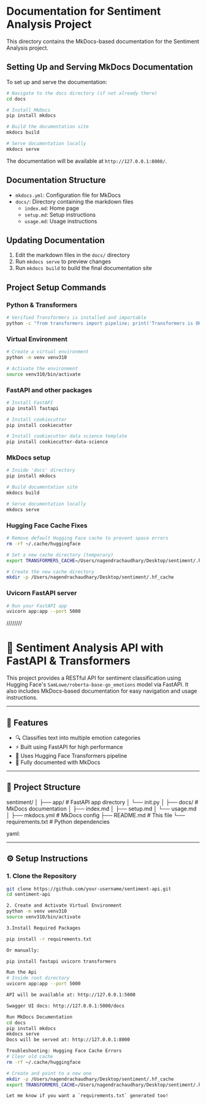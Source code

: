 # Documentation for Sentiment Analysis Project

This directory contains the MkDocs-based documentation for the Sentiment Analysis project.

## Setting Up and Serving MkDocs Documentation

To set up and serve the documentation:

```bash
# Navigate to the docs directory (if not already there)
cd docs

# Install MkDocs
pip install mkdocs

# Build the documentation site
mkdocs build

# Serve documentation locally
mkdocs serve
```

The documentation will be available at `http://127.0.0.1:8000/`.

## Documentation Structure

- `mkdocs.yml`: Configuration file for MkDocs
- `docs/`: Directory containing the markdown files
  - `index.md`: Home page
  - `setup.md`: Setup instructions
  - `usage.md`: Usage instructions

## Updating Documentation

1. Edit the markdown files in the `docs/` directory
2. Run `mkdocs serve` to preview changes
3. Run `mkdocs build` to build the final documentation site

## Project Setup Commands

### Python & Transformers

```bash
# Verified Transformers is installed and importable
python -c "from transformers import pipeline; print('Transformers is OK')"
```

### Virtual Environment

```bash
# Create a virtual environment
python -m venv venv310

# Activate the environment
source venv310/bin/activate
```

### FastAPI and other packages

```bash
# Install FastAPI
pip install fastapi

# Install cookiecutter
pip install cookiecutter

# Install cookiecutter data science template
pip install cookiecutter-data-science
```

### MkDocs setup

```bash
# Inside 'docs' directory
pip install mkdocs

# Build documentation site
mkdocs build

# Serve documentation locally
mkdocs serve
```

### Hugging Face Cache Fixes

```bash
# Remove default Hugging Face cache to prevent space errors
rm -rf ~/.cache/huggingface

# Set a new cache directory (temporary)
export TRANSFORMERS_CACHE=/Users/nagendrachaudhary/Desktop/sentiment/.hf_cache

# Create the new cache directory
mkdir -p /Users/nagendrachaudhary/Desktop/sentiment/.hf_cache
```

### Uvicorn FastAPI server

```bash
# Run your FastAPI app
uvicorn app:app --port 5000
``` 
////////
# 💬 Sentiment Analysis API with FastAPI & Transformers

This project provides a RESTful API for sentiment classification using Hugging Face's `SamLowe/roberta-base-go_emotions` model via FastAPI. It also includes MkDocs-based documentation for easy navigation and usage instructions.

---

## 🚀 Features

- 🔍 Classifies text into multiple emotion categories
- ⚡ Built using FastAPI for high performance
- 🤗 Uses Hugging Face Transformers pipeline
- 📝 Fully documented with MkDocs

---

## 📁 Project Structure
sentiment/
│
├── app/ # FastAPI app directory
│ └── init.py
│
├── docs/ # MkDocs documentation
│ ├── index.md
│ ├── setup.md
│ └── usage.md
│
├── mkdocs.yml # MkDocs config
├── README.md # This file
└── requirements.txt # Python dependencies

yaml:

---

## ⚙️ Setup Instructions

### 1. Clone the Repository

```bash
git clone https://github.com/your-username/sentiment-api.git
cd sentiment-api

2. Create and Activate Virtual Environment
python -m venv venv310
source venv310/bin/activate

3.Install Required Packages

pip install -r requirements.txt

Or manually:

pip install fastapi uvicorn transformers

Run the Api
# Inside root directory
uvicorn app:app --port 5000

API will be available at: http://127.0.0.1:5000

Swagger UI docs: http://127.0.0.1:5000/docs

Run MkDocs Documentation
cd docs
pip install mkdocs
mkdocs serve
Docs will be served at: http://127.0.0.1:8000

Troubleshooting: Hugging Face Cache Errors
# Clear old cache
rm -rf ~/.cache/huggingface

# Create and point to a new one
mkdir -p /Users/nagendrachaudhary/Desktop/sentiment/.hf_cache
export TRANSFORMERS_CACHE=/Users/nagendrachaudhary/Desktop/sentiment/.hf_cach

Let me know if you want a `requirements.txt` generated too!